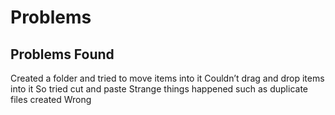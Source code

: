 # Problems
## Problems Found

Created a folder and tried to move items into it
Couldn’t drag and drop items into it
So tried cut and paste
Strange things happened such as duplicate files created
Wrong 

